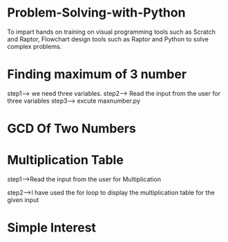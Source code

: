 # Problem-Solving-with-Python
To impart hands on training on visual programming tools such as Scratch and Raptor, Flowchart design tools such as Raptor and Python to solve complex problems.

 # Finding maximum of 3 number
  step1--> we need three variables.
  step2--> Read the input from the user for three variables
  step3--> excute maxnumber.py
 # GCD Of Two Numbers
 # Multiplication Table
   step1-->Read the input from the user for Multiplication
   
   step2-->I have used the for loop to display the multiplication table for the given input
 # Simple Interest
 
